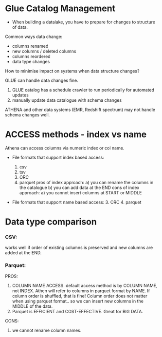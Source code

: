 # Glue Catalog Management

- When building a datalake, you have to prepare for changes to structure of data. 

Common ways data change:
- columns renamed
- new columns / deleted columns
- columns reordered
- data type changes

How to minimise impact on systems when data structure changes?

GLUE can handle data changes fine.
1. GLUE catalog has a schedule crawler to run periodically for automated updates
2. manually update data catalogue with schema changes

ATHENA and other data systems (EMR, Redshift spectrum) may not handle schema changes well. 


# ACCESS methods - index vs name
Athena can access columns via numeric index or col name. 
- File formats that support index based access:
  1. csv
  2. tsv
  3. ORC 
  4. parquet
pros of index approach:
  a) you can rename the columns in the catalogue
  b) you can add data at the END 
cons of index approach:
  a) you cannot insert columns at START or MIDDLE

- File formats that support name based access:
  3. ORC
  4. parquet



# Data type comparison
### CSV:
works well if order of existing columns is preserved
and new columns are added at the END. 

### Parquet:

PROS:
1. COLUMN NAME ACCESS. 
default access method is by COLUMN NAME, not INDEX.  Athen will refer to columns in parquet format by NAME. If column order is shuffled, that is fine! 
Column order does not matter when using parquet format.. so we can insert new columns in the MIDDLE of the data.
2. Parquet is EFFICIENT and COST-EFFECTIVE. 
   Great for BIG DATA. 


CONS: 
1. we cannot rename column names.





